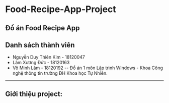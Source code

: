 # Food-Recipe-App-Project
Đồ án Food Recipe App
-----------------------------------
## Danh sách thành viên
- Nguyễn Duy Thiên Kim - 18120047
- Lâm Xương Đức        - 18120163
- Võ Minh Lâm          - 18120192
-- Đồ án 1 môn Lập trình Windows - Khoa Công nghệ thông tin trường ĐH Khoa học Tự Nhiên.
-----------------------------------
## Giới thiệu project:

